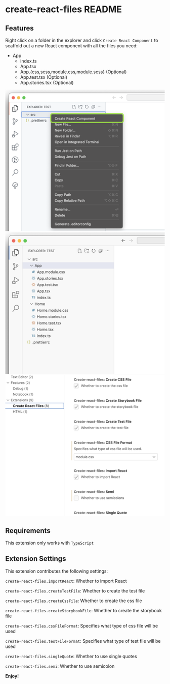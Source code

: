 # create-react-files README

## Features

Right click on a folder in the explorer and click `Create React Component` to scaffold out a new React component with all the files you need:

- App
  - index.ts
  - App.tsx
  - App.{css,scss,module.css,module.scss} (Optional)
  - App.test.tsx (Optional)
  - App.stories.tsx (Optional)

![Add react component from explore](https://github.com/xxy-mm/create-react-files/blob/main/images/Frame%201.png)
![Component files added](https://github.com/xxy-mm/create-react-files/blob/main/images/Frame%202.png)
![Settings](https://github.com/xxy-mm/create-react-files/blob/main/images/Frame%203.png)

## Requirements

This extension only works with `TypeScript`

## Extension Settings

This extension contributes the following settings:

`create-react-files.importReact`: Whether to import React

`create-react-files.createTestFile`: Whether to create the test file

`create-react-files.createCssFile`: Whether to create the css file

`create-react-files.createStorybookFile`: Whether to create the storybook file

`create-react-files.cssFileFormat`: Specifies what type of css file will be used

`create-react-files.testFileFormat`: Specifies what type of test file will be used

`create-react-files.singleQuote`: Whether to use single quotes

`create-react-files.semi`: Whether to use semicolon

<!-- ## Known Issues -->

<!-- ## Release Notes -->

**Enjoy!**
